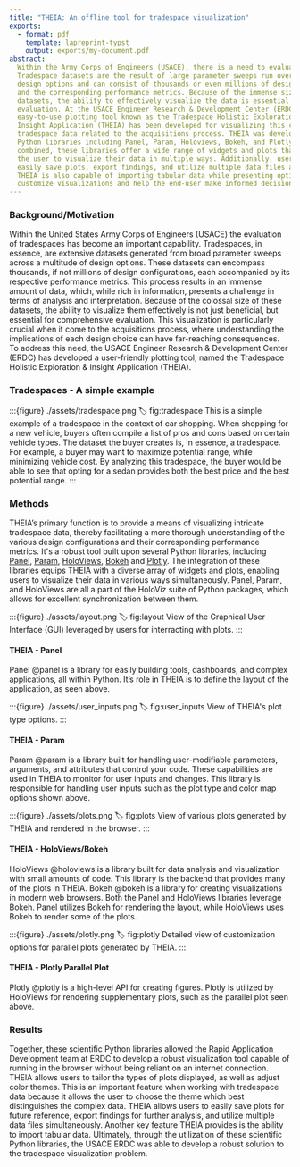 ```yaml
---
title: "THEIA: An offline tool for tradespace visualization"
exports:
  - format: pdf
    template: lapreprint-typst
    output: exports/my-document.pdf
abstract:
  Within the Army Corps of Engineers (USACE), there is a need to evaluate tradespaces. 
  Tradespace datasets are the result of large parameter sweeps run over numerous 
  design options and can consist of thousands or even millions of design configurations 
  and the corresponding performance metrics. Because of the immense size of these 
  datasets, the ability to effectively visualize the data is essential for proper 
  evaluation. At the USACE Engineer Research & Development Center (ERDC), an 
  easy-to-use plotting tool known as the Tradespace Holistic Exploration & 
  Insight Application (THEIA) has been developed for visualizing this complex 
  tradespace data related to the acquisitions process. THEIA was developed using 
  Python libraries including Panel, Param, Holoviews, Bokeh, and Plotly. When 
  combined, these libraries offer a wide range of widgets and plots that allow 
  the user to visualize their data in multiple ways. Additionally, users can 
  easily save plots, export findings, and utilize multiple data files at once. 
  THEIA is also capable of importing tabular data while presenting options to 
  customize visualizations and help the end-user make informed decisions.
---
```


### Background/Motivation 

Within the United States Army Corps of Engineers (USACE) the evaluation of 
tradespaces has become an important capability. Tradespaces, in essence, are 
extensive datasets generated from broad parameter sweeps across a multitude of 
design options. These datasets can encompass thousands, if not millions of 
design configurations, each accompanied by its respective performance metrics. 
This process results in an immense amount of data, which, while rich in information, 
presents a challenge in terms of analysis and interpretation. Because of the 
colossal size of these datasets, the ability to visualize them effectively is 
not just beneficial, but essential for comprehensive evaluation. This visualization 
is particularly crucial when it come to the acquisitions process, where 
understanding the implications of each design choice can have far-reaching 
consequences. To address this need, the USACE Engineer Research & Development 
Center (ERDC) has developed a user-friendly plotting tool, named the Tradespace 
Holistic Exploration & Insight Application (THEIA). 

### Tradespaces - A simple example

:::{figure} ./assets/tradespace.png
:label: fig:tradespace
This is a simple example of a tradespace in the context of car shopping. When 
shopping for a new vehicle, buyers often compile a list of pros and cons based 
on certain vehicle types. The dataset the buyer creates is, in essence, a tradespace. 
For example, a buyer may want to maximize potential range, while minimizing vehicle 
cost. By analyzing this tradespace, the buyer would be able to see that opting for a 
sedan provides both the best price and the best potential range.
:::

### Methods

THEIA’s primary function is to provide a means of visualizing intricate tradespace 
data, thereby facilitating a more thorough understanding of the various design 
configurations and their corresponding performance metrics. It's a robust 
tool built upon several Python libraries, including [Panel](https://panel.holoviz.org/), 
[Param](https://param.holoviz.org/), [HoloViews](https://holoviews.org/), 
[Bokeh](https://bokeh.org/) and [Plotly](https://plotly.com/). The integration 
of these libraries equips THEIA with a diverse array of widgets and plots, enabling 
users to visualize their data in various ways simultaneously. Panel, Param, and 
HoloViews are all a part of the HoloViz suite of Python packages, which allows for 
excellent synchronization between them. 

:::{figure} ./assets/layout.png
:label: fig:layout
View of the Graphical User Interface (GUI) leveraged by users for interracting with plots.
:::
#### THEIA - Panel
Panel @panel is a library for easily building tools, dashboards, and complex applications, 
all within Python. It’s role in THEIA is to define the layout of the application, 
as seen above.

:::{figure} ./assets/user_inputs.png
:label: fig:user_inputs
View of THEIA's plot type options.
:::
#### THEIA - Param
Param @param is a library built for handling user-modifiable parameters, arguments, and attributes 
that control your code. These capabilities are used in THEIA to monitor for user 
inputs and changes. This library is responsible for handling user inputs such as 
the plot type and color map options shown above. 

:::{figure} ./assets/plots.png
:label: fig:plots
View of various plots generated by THEIA and rendered in the browser.
:::
#### THEIA - HoloViews/Bokeh
HoloViews @holoviews is a library built for data analysis and visualization with small amounts of code. This library is the backend that provides many of the plots in THEIA. Bokeh @bokeh is a library for creating visualizations in modern web browsers. Both the Panel and HoloViews libraries leverage Bokeh. Panel utilizes Bokeh for rendering the layout, while HoloViews uses Bokeh to render some of the plots. 

:::{figure} ./assets/plotly.png
:label: fig:plotly
Detailed view of customization options for parallel plots generated by THEIA.
:::
#### THEIA - Plotly Parallel Plot
Plotly @plotly is a high-level API for creating figures. Plotly is utilized by HoloViews 
for rendering supplementary plots, such as the parallel plot seen above. 

### Results
Together, these scientific Python libraries allowed the Rapid Application Development team at ERDC to develop a 
robust visualization tool capable of running in the browser without being reliant 
on an internet connection. THEIA allows users to tailor the types of plots 
displayed, as well as adjust color themes. This is an important feature when 
working with tradespace data because it allows the user to choose the theme which 
best distinguishes the complex data. THEIA allows users to easily save plots for 
future reference, export findings for further analysis, and utilize multiple data 
files simultaneously. Another key feature THEIA provides is the ability to import 
tabular data. Ultimately, through the utilization of these scientific Python 
libraries, the USACE ERDC was able to develop a robust solution to the tradespace
visualization problem.

